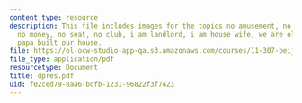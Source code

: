 ```yaml
---
content_type: resource
description: This file includes images for the topics no amusement, no job, no bathroom,
  no money, no seat, no club, i am landlord, i am house wife, we are old friends and
  papa built our house.
file: https://ol-ocw-studio-app-qa.s3.amazonaws.com/courses/11-307-beijing-urban-design-studio-summer-2006/f02ced798aa6bdfb123196822f3f7423_dpres.pdf
file_type: application/pdf
resourcetype: Document
title: dpres.pdf
uid: f02ced79-8aa6-bdfb-1231-96822f3f7423
---
```

